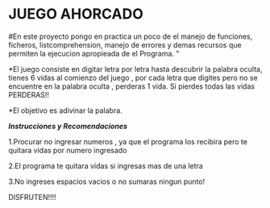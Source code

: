 # JUEGO AHORCADO

#En este proyecto pongo en practica un poco de el manejo de funciones, ficheros, listcomprehension, manejo de errores y demas recursos que permiten la ejecucion apropieada de el Programa. "

*El juego consiste en digitar letra por letra hasta descubrir la palabra oculta, tienes 6 vidas al comienzo del juego , por cada letra que digites pero no se encuentre en la palabra oculta , perderas 1 vida. Si pierdes todas las vidas PERDERAS!!

*El objetivo es adivinar la palabra.

***Instrucciones y Recomendaciones***

1.Procurar no ingresar numeros , ya que el programa los recibira pero te quitara vidas por numero ingresado

2.El programa te quitara vidas si ingresas mas de una letra

3.No ingreses espacios vacios o no sumaras ningun punto!

DISFRUTEN!!!!
